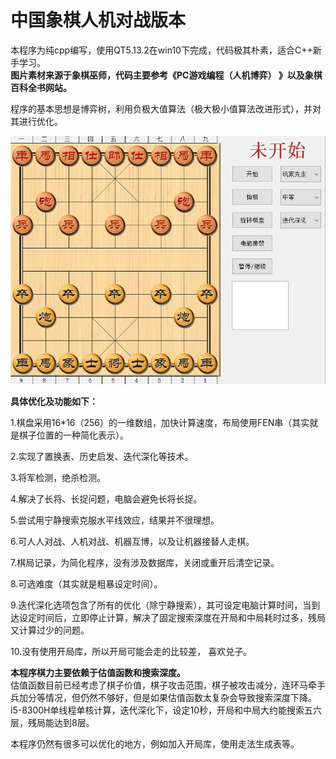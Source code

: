 中国象棋人机对战版本
====================

本程序为纯cpp编写，使用QT5.13.2在win10下完成，代码极其朴素，适合C++新手学习。  
**图片素材来源于象棋巫师，代码主要参考《PC游戏编程（人机博弈） 》以及象棋百科全书网站。**  

程序的基本思想是博弈树，利用负极大值算法（极大极小值算法改进形式），并对其进行优化。  

![avatar](./象棋界面.png)


**具体优化及功能如下：**  

1.棋盘采用16*16（256）的一维数组，加快计算速度，布局使用FEN串（其实就是棋子位置的一种简化表示）。  

2.实现了置换表、历史启发、迭代深化等技术。  

3.将军检测，绝杀检测。  

4.解决了长将、长捉问题，电脑会避免长将长捉。  

5.尝试用宁静搜索克服水平线效应，结果并不很理想。  

6.可人人对战、人机对战、机器互博，以及让机器接替人走棋。

7.棋局记录，为简化程序，没有涉及数据库，关闭或重开后清空记录。  

8.可选难度（其实就是粗暴设定时间）。  

9.迭代深化选项包含了所有的优化（除宁静搜索），其可设定电脑计算时间，当到达设定时间后，立即停止计算，解决了固定搜索深度在开局和中局耗时过多，残局又计算过少的问题。

10.没有使用开局库，所以开局可能会走的比较差， 喜欢兑子。


**本程序棋力主要依赖于估值函数和搜索深度。**  
估值函数目前已经考虑了棋子价值，棋子攻击范围，棋子被攻击减分，连环马牵手兵加分等情况，但仍然不够好，但是如果估值函数太复杂会导致搜索深度下降。i5-8300H单线程单核计算，迭代深化下，设定10秒，开局和中局大约能搜索五六层，残局能达到8层。 


本程序仍然有很多可以优化的地方，例如加入开局库，使用走法生成表等。
